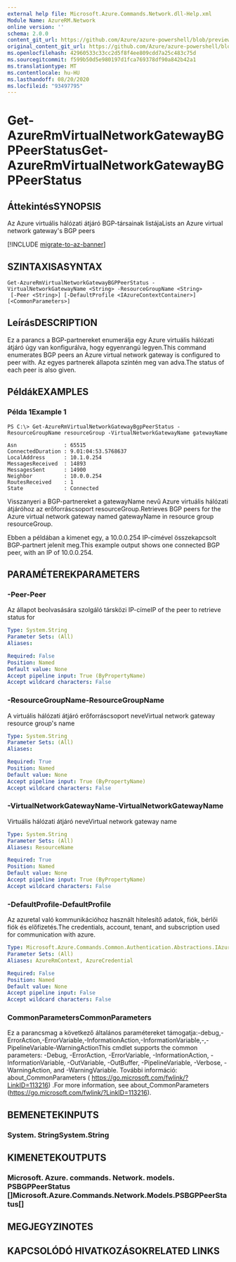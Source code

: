```yaml
---
external help file: Microsoft.Azure.Commands.Network.dll-Help.xml
Module Name: AzureRM.Network
online version: ''
schema: 2.0.0
content_git_url: https://github.com/Azure/azure-powershell/blob/preview/src/ResourceManager/Network/Commands.Network/help/Get-AzureRmVirtualNetworkGatewayBGPPeerStatus.md
original_content_git_url: https://github.com/Azure/azure-powershell/blob/preview/src/ResourceManager/Network/Commands.Network/help/Get-AzureRmVirtualNetworkGatewayBGPPeerStatus.md
ms.openlocfilehash: 42960533c33cc2d5f8f4ee809cdd7a25c483c75d
ms.sourcegitcommit: f599b50d5e980197d1fca769378df90a842b42a1
ms.translationtype: MT
ms.contentlocale: hu-HU
ms.lasthandoff: 08/20/2020
ms.locfileid: "93497795"
---
```

# <span data-ttu-id="6af63-101">Get-AzureRmVirtualNetworkGatewayBGPPeerStatus</span><span class="sxs-lookup"><span data-stu-id="6af63-101">Get-AzureRmVirtualNetworkGatewayBGPPeerStatus</span></span>

## <span data-ttu-id="6af63-102">Áttekintés</span><span class="sxs-lookup"><span data-stu-id="6af63-102">SYNOPSIS</span></span>
<span data-ttu-id="6af63-103">Az Azure virtuális hálózati átjáró BGP-társainak listája</span><span class="sxs-lookup"><span data-stu-id="6af63-103">Lists an Azure virtual network gateway's BGP peers</span></span>

[!INCLUDE [migrate-to-az-banner](../../includes/migrate-to-az-banner.md)]

## <span data-ttu-id="6af63-104">SZINTAXISA</span><span class="sxs-lookup"><span data-stu-id="6af63-104">SYNTAX</span></span>

```
Get-AzureRmVirtualNetworkGatewayBGPPeerStatus -VirtualNetworkGatewayName <String> -ResourceGroupName <String>
 [-Peer <String>] [-DefaultProfile <IAzureContextContainer>] [<CommonParameters>]
```

## <span data-ttu-id="6af63-105">Leírás</span><span class="sxs-lookup"><span data-stu-id="6af63-105">DESCRIPTION</span></span>
<span data-ttu-id="6af63-106">Ez a parancs a BGP-partnereket enumerálja egy Azure virtuális hálózati átjáró úgy van konfigurálva, hogy egyenrangú legyen.</span><span class="sxs-lookup"><span data-stu-id="6af63-106">This command enumerates BGP peers an Azure virtual network gateway is configured to peer with.</span></span> <span data-ttu-id="6af63-107">Az egyes partnerek állapota szintén meg van adva.</span><span class="sxs-lookup"><span data-stu-id="6af63-107">The status of each peer is also given.</span></span>

## <span data-ttu-id="6af63-108">Példák</span><span class="sxs-lookup"><span data-stu-id="6af63-108">EXAMPLES</span></span>

### <span data-ttu-id="6af63-109">Példa 1</span><span class="sxs-lookup"><span data-stu-id="6af63-109">Example 1</span></span>
```
PS C:\> Get-AzureRmVirtualNetworkGatewayBgpPeerStatus -ResourceGroupName resourceGroup -VirtualNetworkGatewayName gatewayName

Asn               : 65515
ConnectedDuration : 9.01:04:53.5768637
LocalAddress      : 10.1.0.254
MessagesReceived  : 14893
MessagesSent      : 14900
Neighbor          : 10.0.0.254
RoutesReceived    : 1
State             : Connected
```

<span data-ttu-id="6af63-110">Visszanyeri a BGP-partnereket a gatewayName nevű Azure virtuális hálózati átjáróhoz az erőforráscsoport resourceGroup.</span><span class="sxs-lookup"><span data-stu-id="6af63-110">Retrieves BGP peers for the Azure virtual network gateway named gatewayName in resource group resourceGroup.</span></span>

<span data-ttu-id="6af63-111">Ebben a példában a kimenet egy, a 10.0.0.254 IP-címével összekapcsolt BGP-partnert jelenít meg.</span><span class="sxs-lookup"><span data-stu-id="6af63-111">This example output shows one connected BGP peer, with an IP of 10.0.0.254.</span></span>

## <span data-ttu-id="6af63-112">PARAMÉTEREK</span><span class="sxs-lookup"><span data-stu-id="6af63-112">PARAMETERS</span></span>

### <span data-ttu-id="6af63-113">-Peer</span><span class="sxs-lookup"><span data-stu-id="6af63-113">-Peer</span></span>
<span data-ttu-id="6af63-114">Az állapot beolvasására szolgáló társközi IP-címe</span><span class="sxs-lookup"><span data-stu-id="6af63-114">IP of the peer to retrieve status for</span></span>

```yaml
Type: System.String
Parameter Sets: (All)
Aliases: 

Required: False
Position: Named
Default value: None
Accept pipeline input: True (ByPropertyName)
Accept wildcard characters: False
```

### <span data-ttu-id="6af63-115">-ResourceGroupName</span><span class="sxs-lookup"><span data-stu-id="6af63-115">-ResourceGroupName</span></span>
<span data-ttu-id="6af63-116">A virtuális hálózati átjáró erőforráscsoport neve</span><span class="sxs-lookup"><span data-stu-id="6af63-116">Virtual network gateway resource group's name</span></span>

```yaml
Type: System.String
Parameter Sets: (All)
Aliases: 

Required: True
Position: Named
Default value: None
Accept pipeline input: True (ByPropertyName)
Accept wildcard characters: False
```

### <span data-ttu-id="6af63-117">-VirtualNetworkGatewayName</span><span class="sxs-lookup"><span data-stu-id="6af63-117">-VirtualNetworkGatewayName</span></span>
<span data-ttu-id="6af63-118">Virtuális hálózati átjáró neve</span><span class="sxs-lookup"><span data-stu-id="6af63-118">Virtual network gateway name</span></span>

```yaml
Type: System.String
Parameter Sets: (All)
Aliases: ResourceName

Required: True
Position: Named
Default value: None
Accept pipeline input: True (ByPropertyName)
Accept wildcard characters: False
```

### <span data-ttu-id="6af63-119">-DefaultProfile</span><span class="sxs-lookup"><span data-stu-id="6af63-119">-DefaultProfile</span></span>
<span data-ttu-id="6af63-120">Az azuretal való kommunikációhoz használt hitelesítő adatok, fiók, bérlői fiók és előfizetés.</span><span class="sxs-lookup"><span data-stu-id="6af63-120">The credentials, account, tenant, and subscription used for communication with azure.</span></span>

```yaml
Type: Microsoft.Azure.Commands.Common.Authentication.Abstractions.IAzureContextContainer
Parameter Sets: (All)
Aliases: AzureRmContext, AzureCredential

Required: False
Position: Named
Default value: None
Accept pipeline input: False
Accept wildcard characters: False
```

### <span data-ttu-id="6af63-121">CommonParameters</span><span class="sxs-lookup"><span data-stu-id="6af63-121">CommonParameters</span></span>
<span data-ttu-id="6af63-122">Ez a parancsmag a következő általános paramétereket támogatja:-debug,-ErrorAction,-ErrorVariable,-InformationAction,-InformationVariable,-,-PipelineVariable-WarningAction</span><span class="sxs-lookup"><span data-stu-id="6af63-122">This cmdlet supports the common parameters: -Debug, -ErrorAction, -ErrorVariable, -InformationAction, -InformationVariable, -OutVariable, -OutBuffer, -PipelineVariable, -Verbose, -WarningAction, and -WarningVariable.</span></span> <span data-ttu-id="6af63-123">További információ: about_CommonParameters ( https://go.microsoft.com/fwlink/?LinkID=113216) .</span><span class="sxs-lookup"><span data-stu-id="6af63-123">For more information, see about_CommonParameters (https://go.microsoft.com/fwlink/?LinkID=113216).</span></span>

## <span data-ttu-id="6af63-124">BEMENETEK</span><span class="sxs-lookup"><span data-stu-id="6af63-124">INPUTS</span></span>

### <span data-ttu-id="6af63-125">System. String</span><span class="sxs-lookup"><span data-stu-id="6af63-125">System.String</span></span>

## <span data-ttu-id="6af63-126">KIMENETEK</span><span class="sxs-lookup"><span data-stu-id="6af63-126">OUTPUTS</span></span>

### <span data-ttu-id="6af63-127">Microsoft. Azure. commands. Network. models. PSBGPPeerStatus []</span><span class="sxs-lookup"><span data-stu-id="6af63-127">Microsoft.Azure.Commands.Network.Models.PSBGPPeerStatus[]</span></span>

## <span data-ttu-id="6af63-128">MEGJEGYZI</span><span class="sxs-lookup"><span data-stu-id="6af63-128">NOTES</span></span>

## <span data-ttu-id="6af63-129">KAPCSOLÓDÓ HIVATKOZÁSOK</span><span class="sxs-lookup"><span data-stu-id="6af63-129">RELATED LINKS</span></span>

